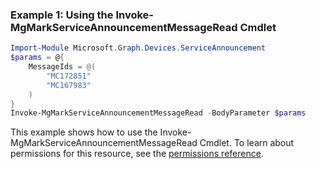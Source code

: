 ### Example 1: Using the Invoke-MgMarkServiceAnnouncementMessageRead Cmdlet
```powershell
Import-Module Microsoft.Graph.Devices.ServiceAnnouncement
$params = @{
	MessageIds = @(
		"MC172851"
		"MC167983"
	)
}
Invoke-MgMarkServiceAnnouncementMessageRead -BodyParameter $params
```
This example shows how to use the Invoke-MgMarkServiceAnnouncementMessageRead Cmdlet.
To learn about permissions for this resource, see the [permissions reference](/graph/permissions-reference).
